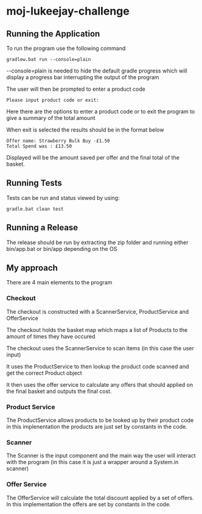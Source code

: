 # moj-lukeejay-challenge

## Running the Application

To run the program use the following command  

```
gradlew.bat run --console=plain
```
--console=plain is needed to hide the default gradle progress which will display a progress bar interrupting the output of the program

The user will then be prompted to enter a product code 

```
Please input product code or exit:

```

Here there are the options to enter a product code or to exit the program to give a summary of the total amount

When exit is selected the results should be in the format below

```
Offer name: Strawberry Bulk Buy -£1.50
Total Spend was : £13.50
```

Displayed will be the amount saved per offer and the final total of the basket. 

## Running Tests

Tests can be run and status viewed by using:

```
gradle.bat clean test
```

## Running a Release

The release should be run by extracting the zip folder and running either bin/app.bat or bin/app depending on the OS


## My approach

There are 4 main elements to the program 

### Checkout

The checkout is constructed with a ScannerService, ProductService and OfferService

The checkout holds the basket map which maps a list of Products to the amount of times they have occured

The checkout uses the ScannerService to scan items (in this case the user input) 

It uses the ProductService to then lookup the product code scanned and get the correct Product object

It then uses the offer service to calculate any offers that should applied on the final basket and outputs the final cost.

### Product Service

The ProductService allows products to be looked up by their product code in this implenentation the products are just set by constants in the code.

### Scanner

The Scanner is the input component and the main way the user will interact with the program (in this case it is just a wrapper around a System.in scanner)  

### Offer Service

The OfferService will calculate the total discount applied by a set of offers. In this implementation the offers are set by constants in the code. 




